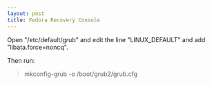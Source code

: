 ```yaml
---
layout: post
title: Fedora Recovery Console
---
```


Open "/etc/default/grub" and edit the line "LINUX_DEFAULT" and add "libata.force=noncq".

Then run:

> mkconfig-grub -o /boot/grub2/grub.cfg
